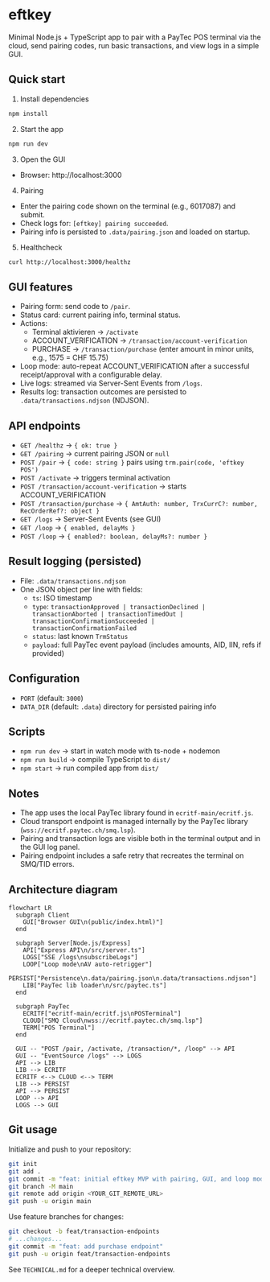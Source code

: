 # eftkey

Minimal Node.js + TypeScript app to pair with a PayTec POS terminal via the cloud, send pairing codes, run basic transactions, and view logs in a simple GUI.

## Quick start

1) Install dependencies

```bash
npm install
```

2) Start the app

```bash
npm run dev
```

3) Open the GUI

- Browser: http://localhost:3000

4) Pairing

- Enter the pairing code shown on the terminal (e.g., 6017087) and submit.
- Check logs for: `[eftkey] pairing succeeded`.
- Pairing info is persisted to `.data/pairing.json` and loaded on startup.

5) Healthcheck

```bash
curl http://localhost:3000/healthz
```

## GUI features

- Pairing form: send code to `/pair`.
- Status card: current pairing info, terminal status.
- Actions:
  - Terminal aktivieren → `/activate`
  - ACCOUNT_VERIFICATION → `/transaction/account-verification`
  - PURCHASE → `/transaction/purchase` (enter amount in minor units, e.g., 1575 = CHF 15.75)
- Loop mode: auto-repeat ACCOUNT_VERIFICATION after a successful receipt/approval with a configurable delay.
- Live logs: streamed via Server-Sent Events from `/logs`.
- Results log: transaction outcomes are persisted to `.data/transactions.ndjson` (NDJSON).

## API endpoints

- `GET /healthz` → `{ ok: true }`
- `GET /pairing` → current pairing JSON or `null`
- `POST /pair` → `{ code: string }` pairs using `trm.pair(code, 'eftkey POS')`
- `POST /activate` → triggers terminal activation
- `POST /transaction/account-verification` → starts ACCOUNT_VERIFICATION
- `POST /transaction/purchase` → `{ AmtAuth: number, TrxCurrC?: number, RecOrderRef?: object }`
- `GET /logs` → Server-Sent Events (see GUI)
- `GET /loop` → `{ enabled, delayMs }`
- `POST /loop` → `{ enabled?: boolean, delayMs?: number }`

## Result logging (persisted)

- File: `.data/transactions.ndjson`
- One JSON object per line with fields:
  - `ts`: ISO timestamp
  - `type`: `transactionApproved | transactionDeclined | transactionAborted | transactionTimedOut | transactionConfirmationSucceeded | transactionConfirmationFailed`
  - `status`: last known `TrmStatus`
  - `payload`: full PayTec event payload (includes amounts, AID, IIN, refs if provided)

## Configuration

- `PORT` (default: `3000`)
- `DATA_DIR` (default: `.data`) directory for persisted pairing info

## Scripts

- `npm run dev` → start in watch mode with ts-node + nodemon
- `npm run build` → compile TypeScript to `dist/`
- `npm start` → run compiled app from `dist/`

## Notes

- The app uses the local PayTec library found in `ecritf-main/ecritf.js`.
- Cloud transport endpoint is managed internally by the PayTec library (`wss://ecritf.paytec.ch/smq.lsp`).
- Pairing and transaction logs are visible both in the terminal output and in the GUI log panel.
- Pairing endpoint includes a safe retry that recreates the terminal on SMQ/TID errors.

## Architecture diagram

```mermaid
flowchart LR
  subgraph Client
    GUI["Browser GUI\n(public/index.html)"]
  end

  subgraph Server[Node.js/Express]
    API["Express API\n/src/server.ts"]
    LOGS["SSE /logs\nsubscribeLogs"]
    LOOP["Loop mode\nAV auto-retrigger"]
    PERSIST["Persistence\n.data/pairing.json\n.data/transactions.ndjson"]
    LIB["PayTec lib loader\n/src/paytec.ts"]
  end

  subgraph PayTec
    ECRITF["ecritf-main/ecritf.js\nPOSTerminal"]
    CLOUD["SMQ Cloud\nwss://ecritf.paytec.ch/smq.lsp"]
    TERM["POS Terminal"]
  end

  GUI -- "POST /pair, /activate, /transaction/*, /loop" --> API
  GUI -- "EventSource /logs" --> LOGS
  API --> LIB
  LIB --> ECRITF
  ECRITF <--> CLOUD <--> TERM
  LIB --> PERSIST
  API --> PERSIST
  LOOP --> API
  LOGS --> GUI
```

## Git usage

Initialize and push to your repository:

```bash
git init
git add .
git commit -m "feat: initial eftkey MVP with pairing, GUI, and loop mode"
git branch -M main
git remote add origin <YOUR_GIT_REMOTE_URL>
git push -u origin main
```

Use feature branches for changes:

```bash
git checkout -b feat/transaction-endpoints
# ...changes...
git commit -m "feat: add purchase endpoint"
git push -u origin feat/transaction-endpoints
```

See `TECHNICAL.md` for a deeper technical overview.

